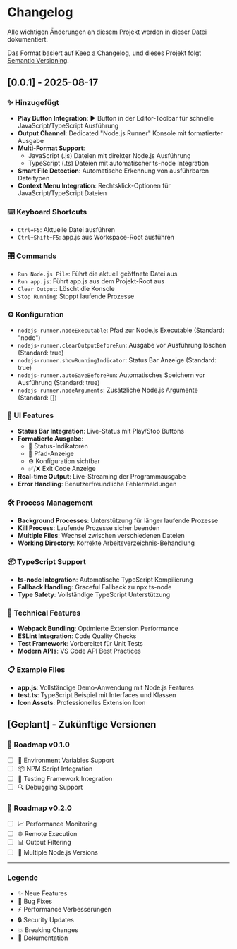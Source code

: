 # Changelog

Alle wichtigen Änderungen an diesem Projekt werden in dieser Datei dokumentiert.

Das Format basiert auf [Keep a Changelog](https://keepachangelog.com/de/1.0.0/),
und dieses Projekt folgt [Semantic Versioning](https://semver.org/spec/v2.0.0.html).

## [0.0.1] - 2025-08-17

### ✨ Hinzugefügt
- **Play Button Integration**: ▶️ Button in der Editor-Toolbar für schnelle JavaScript/TypeScript Ausführung
- **Output Channel**: Dedicated "Node.js Runner" Konsole mit formatierter Ausgabe
- **Multi-Format Support**: 
  - JavaScript (.js) Dateien mit direkter Node.js Ausführung
  - TypeScript (.ts) Dateien mit automatischer ts-node Integration
- **Smart File Detection**: Automatische Erkennung von ausführbaren Dateitypen
- **Context Menu Integration**: Rechtsklick-Optionen für JavaScript/TypeScript Dateien

### ⌨️ Keyboard Shortcuts
- `Ctrl+F5`: Aktuelle Datei ausführen
- `Ctrl+Shift+F5`: app.js aus Workspace-Root ausführen

### 🎛️ Commands
- `Run Node.js File`: Führt die aktuell geöffnete Datei aus
- `Run app.js`: Führt app.js aus dem Projekt-Root aus  
- `Clear Output`: Löscht die Konsole
- `Stop Running`: Stoppt laufende Prozesse

### ⚙️ Konfiguration
- `nodejs-runner.nodeExecutable`: Pfad zur Node.js Executable (Standard: "node")
- `nodejs-runner.clearOutputBeforeRun`: Ausgabe vor Ausführung löschen (Standard: true)
- `nodejs-runner.showRunningIndicator`: Status Bar Anzeige (Standard: true)
- `nodejs-runner.autoSaveBeforeRun`: Automatisches Speichern vor Ausführung (Standard: true)
- `nodejs-runner.nodeArguments`: Zusätzliche Node.js Argumente (Standard: [])

### 🎨 UI Features
- **Status Bar Integration**: Live-Status mit Play/Stop Buttons
- **Formatierte Ausgabe**: 
  - 🔄 Status-Indikatoren
  - 📁 Pfad-Anzeige
  - ⚙️ Konfiguration sichtbar
  - ✅/❌ Exit Code Anzeige
- **Real-time Output**: Live-Streaming der Programmausgabe
- **Error Handling**: Benutzerfreundliche Fehlermeldungen

### 🛠️ Process Management
- **Background Processes**: Unterstützung für länger laufende Prozesse
- **Kill Process**: Laufende Prozesse sicher beenden
- **Multiple Files**: Wechsel zwischen verschiedenen Dateien
- **Working Directory**: Korrekte Arbeitsverzeichnis-Behandlung

### 📦 TypeScript Support
- **ts-node Integration**: Automatische TypeScript Kompilierung
- **Fallback Handling**: Graceful Fallback zu npx ts-node
- **Type Safety**: Vollständige TypeScript Unterstützung

### 🔧 Technical Features
- **Webpack Bundling**: Optimierte Extension Performance
- **ESLint Integration**: Code Quality Checks
- **Test Framework**: Vorbereitet für Unit Tests
- **Modern APIs**: VS Code API Best Practices

### 📋 Example Files
- **app.js**: Vollständige Demo-Anwendung mit Node.js Features
- **test.ts**: TypeScript Beispiel mit Interfaces und Klassen
- **Icon Assets**: Professionelles Extension Icon

## [Geplant] - Zukünftige Versionen

### 🔮 Roadmap v0.1.0
- [ ] 🔧 Environment Variables Support
- [ ] 📦 NPM Script Integration
- [ ] 🧪 Testing Framework Integration
- [ ] 🔍 Debugging Support

### 🔮 Roadmap v0.2.0
- [ ] 📈 Performance Monitoring
- [ ] 🌐 Remote Execution
- [ ] 📊 Output Filtering
- [ ] 🎯 Multiple Node.js Versions

---

### Legende
- ✨ Neue Features
- 🐛 Bug Fixes  
- ⚡ Performance Verbesserungen
- 🔒 Security Updates
- 💥 Breaking Changes
- 📝 Dokumentation